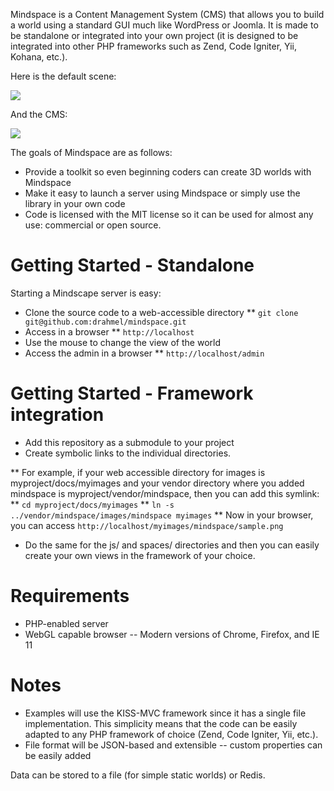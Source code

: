 Mindspace is a Content Management System (CMS) that allows you to build a world using a standard GUI much like WordPress or Joomla. It is made to be standalone or integrated into your own project (it is designed to be integrated into other PHP frameworks such as Zend, Code Igniter, Yii, Kohana, etc.).

Here is the default scene:

<img src="https://raw.github.com/drahmel/mindspace/master/images/mindspace/sample.png" />

And the CMS:

<img src="https://raw.github.com/drahmel/mindspace/master/images/mindspace/sample_admin.png" />

The goals of Mindspace are as follows:

* Provide a toolkit so even beginning coders can create 3D worlds with Mindspace
* Make it easy to launch a server using Mindspace or simply use the library in your own code
* Code is licensed with the MIT license so it can be used for almost any use: commercial or open source.

# Getting Started - Standalone

Starting a Mindscape server is easy:

* Clone the source code to a web-accessible directory
** ```git clone git@github.com:drahmel/mindspace.git ```
* Access in a browser
** ```http://localhost```
* Use the mouse to change the view of the world 
* Access the admin in a browser
** ```http://localhost/admin```

# Getting Started - Framework integration

* Add this repository as a submodule to your project
* Create symbolic links to the individual directories.

** For example, if your web accessible directory for images is myproject/docs/myimages and your vendor directory where you added mindspace is myproject/vendor/mindspace, then you can add this symlink:
** ```cd myproject/docs/myimages```
** ```ln -s ../vendor/mindspace/images/mindspace myimages```
** Now in your browser, you can access ```http://localhost/myimages/mindspace/sample.png```
* Do the same for the js/ and spaces/ directories and then you can easily create your own views in the framework of your choice.

# Requirements

* PHP-enabled server
* WebGL capable browser -- Modern versions of Chrome, Firefox, and IE 11

# Notes

* Examples will use the KISS-MVC framework since it has a single file implementation. This simplicity means that the code can be easily adapted to any PHP framework of choice (Zend, Code Igniter, Yii, etc.).
* File format will be JSON-based and extensible -- custom properties can be easily added



Data can be stored to a file (for simple static worlds) or Redis.


